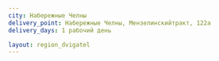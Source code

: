 ```yaml
---
city: Набережные Челны 
delivery_point: Набережные Челны, Мензелинскийтракт, 122а
delivery_days: 1 рабочий день

layout: region_dvigatel
---
```



